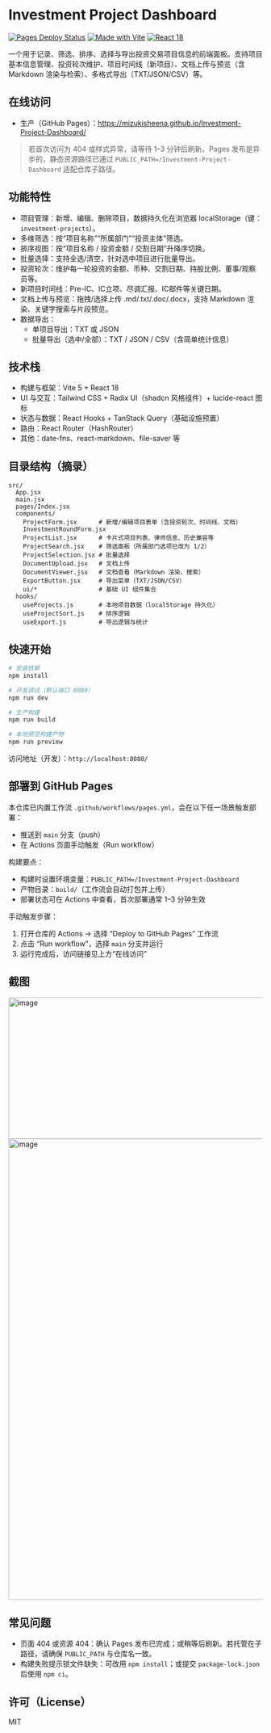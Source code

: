 # Investment Project Dashboard

[![Pages Deploy Status](https://github.com/MizukiSheena/Investment-Project-Dashboard/actions/workflows/pages.yml/badge.svg)](https://github.com/MizukiSheena/Investment-Project-Dashboard/actions/workflows/pages.yml) [![Made with Vite](https://img.shields.io/badge/build-Vite%205-blueviolet?logo=vite)](https://vitejs.dev/) [![React 18](https://img.shields.io/badge/React-18-61dafb?logo=react&logoColor=white)](https://react.dev/)

一个用于记录、筛选、排序、选择与导出投资交易项目信息的前端面板。支持项目基本信息管理、投资轮次维护、项目时间线（新项目）、文档上传与预览（含 Markdown 渲染与检索）、多格式导出（TXT/JSON/CSV）等。

## 在线访问
- 生产（GitHub Pages）：https://mizukisheena.github.io/Investment-Project-Dashboard/

> 若首次访问为 404 或样式异常，请等待 1–3 分钟后刷新。Pages 发布是异步的，静态资源路径已通过 `PUBLIC_PATH=/Investment-Project-Dashboard` 适配仓库子路径。

## 功能特性
- 项目管理：新增、编辑、删除项目，数据持久化在浏览器 localStorage（键：`investment-projects`）。
- 多维筛选：按“项目名称”“所属部门”“投资主体”筛选。
- 排序视图：按“项目名称 / 投资金额 / 交割日期”升降序切换。
- 批量选择：支持全选/清空，针对选中项目进行批量导出。
- 投资轮次：维护每一轮投资的金额、币种、交割日期、持股比例、董事/观察员等。
- 新项目时间线：Pre-IC、IC立项、尽调汇报、IC邮件等关键日期。
- 文档上传与预览：拖拽/选择上传 .md/.txt/.doc/.docx，支持 Markdown 渲染、关键字搜索与片段预览。
- 数据导出：
  - 单项目导出：TXT 或 JSON
  - 批量导出（选中/全部）：TXT / JSON / CSV（含简单统计信息）

## 技术栈
- 构建与框架：Vite 5 + React 18
- UI 与交互：Tailwind CSS + Radix UI（shadcn 风格组件）+ lucide-react 图标
- 状态与数据：React Hooks + TanStack Query（基础设施预置）
- 路由：React Router（HashRouter）
- 其他：date-fns、react-markdown、file-saver 等

## 目录结构（摘录）
```
src/
  App.jsx
  main.jsx
  pages/Index.jsx
  components/
    ProjectForm.jsx      # 新增/编辑项目表单（含投资轮次、时间线、文档）
    InvestmentRoundForm.jsx
    ProjectList.jsx      # 卡片式项目列表、律师信息、历史兼容等
    ProjectSearch.jsx    # 筛选面板（所属部门选项已改为 1/2）
    ProjectSelection.jsx # 批量选择
    DocumentUpload.jsx   # 文档上传
    DocumentViewer.jsx   # 文档查看（Markdown 渲染、搜索）
    ExportButton.jsx     # 导出菜单（TXT/JSON/CSV）
    ui/*                 # 基础 UI 组件集合
  hooks/
    useProjects.js       # 本地项目数据（localStorage 持久化）
    useProjectSort.js    # 排序逻辑
    useExport.js         # 导出逻辑与统计
```

## 快速开始
```bash
# 安装依赖
npm install

# 开发调试（默认端口 8080）
npm run dev

# 生产构建
npm run build

# 本地预览构建产物
npm run preview
```

访问地址（开发）：`http://localhost:8080/`

## 部署到 GitHub Pages
本仓库已内置工作流 `.github/workflows/pages.yml`，会在以下任一场景触发部署：
- 推送到 `main` 分支（push）
- 在 Actions 页面手动触发（Run workflow）

构建要点：
- 构建时设置环境变量：`PUBLIC_PATH=/Investment-Project-Dashboard`
- 产物目录：`build/`（工作流会自动打包并上传）
- 部署状态可在 Actions 中查看，首次部署通常 1–3 分钟生效

手动触发步骤：
1. 打开仓库的 Actions → 选择 “Deploy to GitHub Pages” 工作流
2. 点击 “Run workflow”，选择 `main` 分支并运行
3. 运行完成后，访问链接见上方“在线访问”

## 截图

<img width="1058" height="280" alt="image" src="https://github.com/user-attachments/assets/fc1afc81-21aa-408f-a1c6-3828a9c6186b" />
<img width="1024" height="913" alt="image" src="https://github.com/user-attachments/assets/d04d9149-b0b0-4d3a-8540-43b2d500378b" />

## 常见问题
- 页面 404 或资源 404：确认 Pages 发布已完成；或稍等后刷新。若托管在子路径，请确保 `PUBLIC_PATH` 与仓库名一致。
- 构建失败提示锁文件缺失：可改用 `npm install`；或提交 `package-lock.json` 后使用 `npm ci`。

## 许可（License）
MIT
